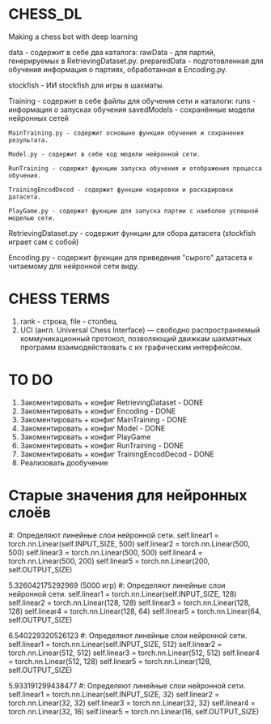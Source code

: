 # CHESS_DL
 Making a chess bot with deep learning

data - содержит в себе два каталога:
    rawData - для партий, генерируемых в RetrievingDataset.py.
    preparedData - подготовленная для обучения информация о партиях, обработанная в  Encoding.py.

stockfish - ИИ stockfish для игры в шахматы.

Training - содержит в себе файлы для обучения сети и каталоги:
    runs - информация о запусках обучения
    savedModels - сохранённые модели нейронных сетей

    MainTraining.py - содержит основыне функции обучения и сохранения результата.

    Model.py - содержит в себе код модели нейронной сети.

    RunTraining - содержит фукнции запуска обучения и отображения процесса обучения.

    TrainingEncodDecod - содержит функции кодировки и раскадировки датасета.

    PlayGame.py - содержит фукнции для запуска партии с наиболее успешной моделью сети.

RetrievingDataset.py - содержит функции для сбора датасета (stockfish играет сам с собой)

Encoding.py - содержит фукнции для приведения "сырого" датасета к читаемому для нейронной сети виду.


# CHESS TERMS
1) rank - строка, file - столбец.
2) UCI (англ. Universal Chess Interface) — свободно распространяемый коммуникационный протокол, позволяющий движкам шахматных программ взаимодействовать с их графическим интерфейсом.

# TO DO
1) Закоментировать + конфиг RetrievingDataset - DONE
2) Закоментировать + конфиг Encoding - DONE
3) Закоментировать + конфиг MainTraining - DONE
4) Закоментировать + конфиг Model - DONE
5) Закоментировать + конфиг PlayGame
6) Закоментировать + конфиг RunTraining - DONE
7) Закоментировать + конфиг TrainingEncodDecod - DONE
8) Реализовать дообучение


# Старые значения для нейронных слоёв
#: Определяют линейные слои нейронной сети.
    self.linear1 = torch.nn.Linear(self.INPUT_SIZE, 500)
    self.linear2 = torch.nn.Linear(500, 500)
    self.linear3 = torch.nn.Linear(500, 500)
    self.linear4 = torch.nn.Linear(500, 200)
    self.linear5 = torch.nn.Linear(200, self.OUTPUT_SIZE)

5.326042175292969 (5000 игр)
        #: Определяют линейные слои нейронной сети.
        self.linear1 = torch.nn.Linear(self.INPUT_SIZE, 128)
        self.linear2 = torch.nn.Linear(128, 128)
        self.linear3 = torch.nn.Linear(128, 128)
        self.linear4 = torch.nn.Linear(128, 64)
        self.linear5 = torch.nn.Linear(64, self.OUTPUT_SIZE)

6.540229320526123
        #: Определяют линейные слои нейронной сети.
        self.linear1 = torch.nn.Linear(self.INPUT_SIZE, 512)
        self.linear2 = torch.nn.Linear(512, 512)
        self.linear3 = torch.nn.Linear(512, 512)
        self.linear4 = torch.nn.Linear(512, 128)
        self.linear5 = torch.nn.Linear(128, self.OUTPUT_SIZE)

5.933191299438477
        #: Определяют линейные слои нейронной сети.
        self.linear1 = torch.nn.Linear(self.INPUT_SIZE, 32)
        self.linear2 = torch.nn.Linear(32, 32)
        self.linear3 = torch.nn.Linear(32, 32)
        self.linear4 = torch.nn.Linear(32, 16)
        self.linear5 = torch.nn.Linear(16, self.OUTPUT_SIZE)